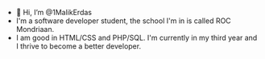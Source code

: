 - 👋 Hi, I’m @1MalikErdas
- I'm a software developer student, the school I'm in is called ROC Mondriaan.
- I am good in HTML/CSS and PHP/SQL. I'm currently in my third year and I thrive to become a better developer.
